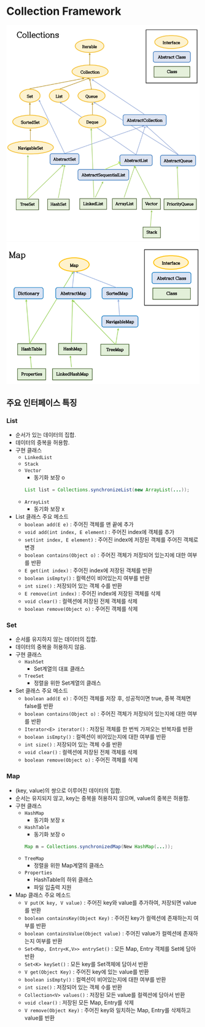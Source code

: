 # Collection Framework
![](imgs/1.PNG)
![](imgs/2.PNG)

## 주요 인터페이스 특징
### List
- 순서가 있는 데이터의 집합.
- 데이터의 중복을 허용함.
- 구현 클래스
    - `LinkedList`
    - `Stack`
    - `Vector`
        - 동기화 보장 o
        ```java
        List list = Collections.synchronizeList(new ArrayList(...));
        ```
    - `ArrayList`
        - 동기화 보장 x
- List 클래스 주요 메소드
    - `boolean add(E e)` : 주어진 객체를 맨 끝에 추가
    - `void add(int index, E element)` : 주어진 index에 객체를 추가
    - `set(int index, E element)` : 주어진 index에 저장된 객체를 주어진 객체로 변경
    - `boolean contains(Object o)` : 주어진 객체가 저장되어 있는지에 대한 여부를 반환
    - `E get(int index)` : 주어진 index에 저장된 객체를 반환
    - `boolean isEmpty()` : 컬렉션이 비어있는지 여부를 반환
    - `int size()` : 저장되어 있는 객체 수를 반환
    - `E remove(int index)` : 주어진 index에 저장된 객체를 삭제
    - `void clear()` : 컬렉션에 저장된 전체 객체를 삭제
    - `boolean remove(Object o)` : 주어진 객체를 삭제
### Set
- 순서를 유지하지 않는 데이터의 집합.
-  데이터의 중복을 허용하지 않음.
- 구현 클래스
    - `HashSet`
        - Set계열의 대표 클래스
    - `TreeSet`
        - 정렬을 위한 Set계열의 클래스
- Set 클래스 주요 메소드
    - `boolean add(E e)` : 주어진 객체를 저장 후, 성공적이면 true, 중복 객체면 false를 반환
    - `boolean contains(Object o)` : 주어진 객체가 저장되어 있는지에 대한 여부를 반환
    - `Iterator<E> iterator()` : 저장된 객체를 한 번씩 가져오는 반복자를 반환
    - `boolean isEmpty()` : 컬렉션이 비어있는지에 대한 여부를 반환
    - `int size()` : 저장되어 있는 객체 수를 반환
    - `void clear()` : 컬렉션에 저장된 전체 객체를 삭제
    - `boolean remove(Object o)` : 주어진 객체를 삭제
### Map
- (key, value)의 쌍으로 이루어진 데이터의 집합.
- 순서는 유지되지 않고, key는 중복을 허용하지 않으며, value의 중복은 허용함.
- 구현 클래스
    - `HashMap`
        - 동기화 보장 x
    - `HashTable`
        - 동기화 보장 o
        ```java
        Map m = Collections.synchronizedMap(New HashMap(...));
        ```
    - `TreeMap`
        - 정렬을 위한 Map계열의 클래스
    - `Properties`
        - HashTable의 하위 클래스
        - 파일 입출력 지원
- Map 클래스 주요 메소드
    - `V put(K key, V value)` : 주어진 key와 value를 추가하여, 저장되면 value를 반환
    - `boolean containsKey(Object Key)` : 주어진 key가 컬렉션에 존재하는지 여부를 반환
    - `boolean containsValue(Object value)` : 주어진 value가 컬렉션에 존재하는지 여부를 반환
    - `Set<Map, Entry<K,V>> entrySet()` : 모든 Map, Entry 객체를 Set에 담아 반환
    - `Set<K> keySet()` : 모든 key를 Set객체에 담아서 반환
    - `V get(Object Key)` : 주어진 key에 있는 value를 반환
    - `boolean isEmpty()` : 컬렉션이 비어있는지에 대한 여부를 반환
    - `int size()` : 저장되어 있는 객체 수를 반환
    - `Collection<V> values()` : 저장된 모든 value를 컬렉션에 담아서 반환
    - `void clear()` : 저장된 모든 Map, Entry를 삭제
    - `V remove(Object Key)` : 주어진 key와 일치하는 Map, Entry를 삭제하고 value를 반환
